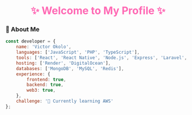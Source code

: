 <h1 align="center"><font color="#FF69B4">✨ Welcome to My Profile ✨</font></h1>

### 🚀 About Me
```javascript
const developer = {
    name: 'Victor Okolo',
    languages: ['JavaScript', 'PHP', 'TypeScript'],
    tools: ['React', 'React Native', 'Node.js', 'Express', 'Laravel', 'Angular'],
    hosting: ['Render', 'DigitalOcean'],
    databases: ['MongoDB', 'MySQL', 'Redis'],
    experience: {
        frontend: true,
        backend: true,
        web3: true,
    },
    challenge: '🌱 Currently learning AWS'
};

```
